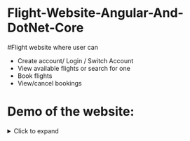 # Flight-Website-Angular-And-DotNet-Core

#Flight website where user can


* Create account/ Login / Switch Account
* View available flights or search for one
* Book flights
* View/cancel bookings

# Demo of the website:   


<details>
  <summary>Click to expand</summary>

  ![Home page](https://res.cloudinary.com/dp9fq9fxy/image/upload/v1694068291/home_tb52sx.png)
  Home page

  ![Available flights](https://res.cloudinary.com/dp9fq9fxy/image/upload/v1694068291/search_bouokc.png)
  Available flights

  ![Search result](https://res.cloudinary.com/dp9fq9fxy/image/upload/v1694068291/search2_m3zssx.png)
  Search result

  ![Book flight page](https://res.cloudinary.com/dp9fq9fxy/image/upload/v1694068291/book_thgpkf.png)
  Book flight page

  ![Booked flight with two seats](https://res.cloudinary.com/dp9fq9fxy/image/upload/v1694068292/mybookings_wnyoql.png)
  Booked flight with two seats
</details>






  
